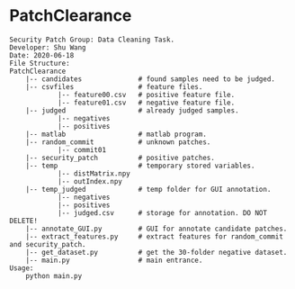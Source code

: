 # PatchClearance

    Security Patch Group: Data Cleaning Task.
    Developer: Shu Wang
    Date: 2020-06-18
    File Structure:
    PatchClearance
        |-- candidates              # found samples need to be judged.
        |-- csvfiles                # feature files.
                |-- feature00.csv   # positive feature file.
                |-- feature01.csv   # negative feature file.
        |-- judged                  # already judged samples.
                |-- negatives
                |-- positives
        |-- matlab                  # matlab program.
        |-- random_commit           # unknown patches.
                |-- commit01
        |-- security_patch          # positive patches.
        |-- temp                    # temporary stored variables.
                |-- distMatrix.npy
                |-- outIndex.npy
        |-- temp_judged             # temp folder for GUI annotation.
                |-- negatives
                |-- positives
                |-- judged.csv      # storage for annotation. DO NOT DELETE!
        |-- annotate_GUI.py         # GUI for annotate candidate patches.
        |-- extract_features.py     # extract features for random_commit and security_patch.
        |-- get_dataset.py          # get the 30-folder negative dataset.
        |-- main.py                 # main entrance.
    Usage:
        python main.py
